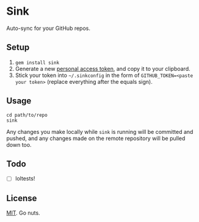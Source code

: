 # Sink

Auto-sync for your GitHub repos.

## Setup

1. `gem install sink`
2. Generate a new [personal access token](https://github.com/settings/applications), and copy it to your clipboard.
3. Stick your token into `~/.sinkconfig` in the form of `GITHUB_TOKEN=<paste your token>` (replace everything after the equals sign).

## Usage

```
cd path/to/repo
sink
```

Any changes you make locally while `sink` is running will be committed and pushed,
and any changes made on the remote repository will be pulled down too.

## Todo

- [ ] loltests!

## License

[MIT](./LICENSE). Go nuts.
